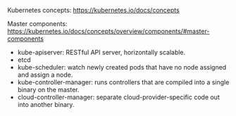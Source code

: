 Kubernetes concepts: https://kubernetes.io/docs/concepts

Master components: https://kubernetes.io/docs/concepts/overview/components/#master-components

- kube-apiserver: RESTful API server, horizontally scalable.
- etcd
- kube-scheduler: watch newly created pods that have no node assigned and assign a node.
- kube-controller-manager: runs controllers that are compiled into a single binary on the master.
- cloud-controller-manager: separate cloud-provider-specific code out into another binary.
